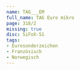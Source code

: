 ```yaml
---
name: TAG___EM
full_name: TAG Euro mikro
page: 318/2
missing: true
disc: SiFoX-51
tags:
- Eurosonderzeichen
- Französisch
- Norwegisch
---
```

